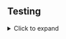 ## Testing

<details>
<summary>Click to expand</summary>

### Manual Testing
- Verified CRUD functionality for posts and comments.
- Tested navigation based on user roles (guest, logged-in user, admin).
- Checked success/error messages for all form submissions.

### Bugs Fixed
- Resolved an issue where Django messages failed to display after actions triggered by modals.
- Fixed a bug in the search bar where empty queries did not return all posts.

### Remaining Bugs
- Success messages triggered by modal confirmations are not displaying reliably.
  - This is due to limitations in message handling with form submissions via modals.

### Responsiveness
- Tested on:
  - Desktop: Various screen resolutions (e.g., 1920x1080, 1366x768).
  - Tablet: iPad, Samsung Galaxy Tab.
  - Mobile: iPhone 12, Galaxy S21.

### Browser Compatibility
- Fully functional on:
  - Chrome (Version 114+)
  - Firefox (Version 102+)
  - Safari (macOS and iOS)
  - Edge (Version 100+)

</details>
